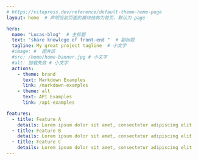 ```yaml
---
# https://vitepress.dev/reference/default-theme-home-page
layout: home  # 声明当前页面的模块结构为首页，默认为 page

hero:
  name: "Lucas-blog"  # 主标题
  text: "share knowlege of front-end "  # 副标题
  tagline: My great project tagline  # 小文字
  #image: #  图片区
  #src: /home/home-banner.jpg # 小文字
  #alt: 加载失败 # 小文字
  actions:
    - theme: brand
      text: Markdown Examples
      link: /markdown-examples
    - theme: alt
      text: API Examples
      link: /api-examples

features:
  - title: Feature A
    details: Lorem ipsum dolor sit amet, consectetur adipiscing elit
  - title: Feature B
    details: Lorem ipsum dolor sit amet, consectetur adipiscing elit
  - title: Feature C
    details: Lorem ipsum dolor sit amet, consectetur adipiscing elit
---
```


